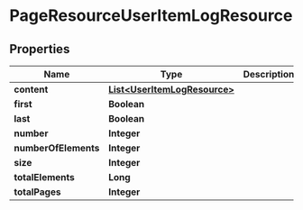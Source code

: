 
# PageResourceUserItemLogResource

## Properties
Name | Type | Description | Notes
------------ | ------------- | ------------- | -------------
**content** | [**List&lt;UserItemLogResource&gt;**](UserItemLogResource.md) |  |  [optional]
**first** | **Boolean** |  |  [optional]
**last** | **Boolean** |  |  [optional]
**number** | **Integer** |  |  [optional]
**numberOfElements** | **Integer** |  |  [optional]
**size** | **Integer** |  |  [optional]
**totalElements** | **Long** |  |  [optional]
**totalPages** | **Integer** |  |  [optional]




